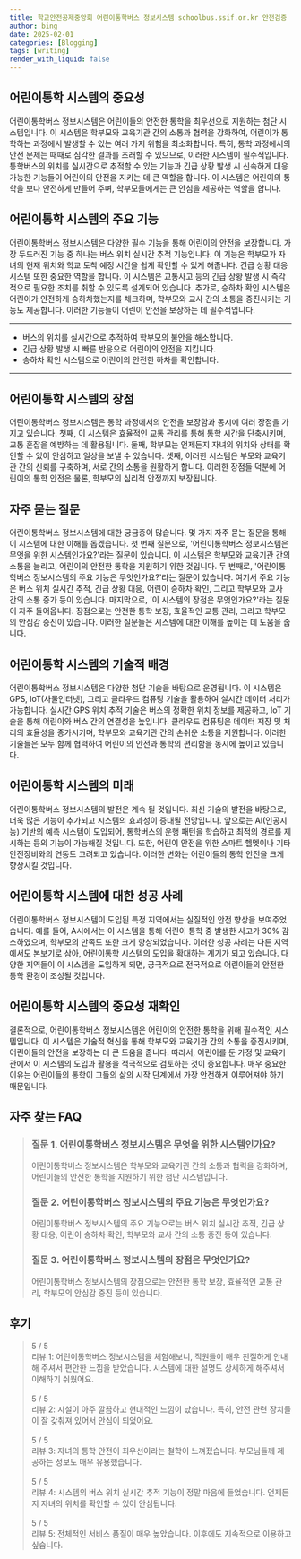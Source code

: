 ```yaml
---
title: 학교안전공제중앙회 어린이통학버스 정보시스템 schoolbus.ssif.or.kr 안전검증
author: bing
date: 2025-02-01
categories: [Blogging]
tags: [writing]
render_with_liquid: false
---
```



<h2 id='어린이통학 시스템의 중요성'>어린이통학 시스템의 중요성</h2>

<p>어린이통학버스 정보시스템은 어린이들의 안전한 통학을 최우선으로 지원하는 첨단 시스템입니다. 이 시스템은 학부모와 교육기관 간의 소통과 협력을 강화하여, 어린이가 통학하는 과정에서 발생할 수 있는 여러 가지 위험을 최소화합니다. 특히, 통학 과정에서의 안전 문제는 때때로 심각한 결과를 초래할 수 있으므로, 이러한 시스템이 필수적입니다. 통학버스의 위치를 실시간으로 추적할 수 있는 기능과 긴급 상황 발생 시 신속하게 대응 가능한 기능들이 어린이의 안전을 지키는 데 큰 역할을 합니다. 이 시스템은 어린이의 통학을 보다 안전하게 만들어 주며, 학부모들에게는 큰 안심을 제공하는 역할을 합니다.</p>

<h2 id='어린이통학 시스템의 주요 기능'>어린이통학 시스템의 주요 기능</h2>

<p>어린이통학버스 정보시스템은 다양한 필수 기능을 통해 어린이의 안전을 보장합니다. 가장 두드러진 기능 중 하나는 버스 위치 실시간 추적 기능입니다. 이 기능은 학부모가 자녀의 현재 위치와 학교 도착 예정 시간을 쉽게 확인할 수 있게 해줍니다. 긴급 상황 대응 시스템 또한 중요한 역할을 합니다. 이 시스템은 교통사고 등의 긴급 상황 발생 시 즉각적으로 필요한 조치를 취할 수 있도록 설계되어 있습니다. 추가로, 승하차 확인 시스템은 어린이가 안전하게 승하차했는지를 체크하며, 학부모와 교사 간의 소통을 증진시키는 기능도 제공합니다. 이러한 기능들이 어린이 안전을 보장하는 데 필수적입니다.</p>

<hr />

<ul>
    <li>버스의 위치를 실시간으로 추적하여 학부모의 불안을 해소합니다.</li>
    <li>긴급 상황 발생 시 빠른 반응으로 어린이의 안전을 지킵니다.</li>
    <li>승하차 확인 시스템으로 어린이의 안전한 하차를 확인합니다.</li>
</ul>

<hr />

<h2 id='어린이통학 시스템의 장점'>어린이통학 시스템의 장점</h2>

<p>어린이통학버스 정보시스템은 통학 과정에서의 안전을 보장함과 동시에 여러 장점을 가지고 있습니다. 첫째, 이 시스템은 효율적인 교통 관리를 통해 통학 시간을 단축시키며, 교통 혼잡을 예방하는 데 활용됩니다. 둘째, 학부모는 언제든지 자녀의 위치와 상태를 확인할 수 있어 안심하고 일상을 보낼 수 있습니다. 셋째, 이러한 시스템은 부모와 교육기관 간의 신뢰를 구축하며, 서로 간의 소통을 원활하게 합니다. 이러한 장점들 덕분에 어린이의 통학 안전은 물론, 학부모의 심리적 안정까지 보장됩니다.</p>

<h2 id='자주 묻는 질문'>자주 묻는 질문</h2>

<p>어린이통학버스 정보시스템에 대한 궁금증이 많습니다. 몇 가지 자주 묻는 질문을 통해 이 시스템에 대한 이해를 돕겠습니다. 첫 번째 질문으로, '어린이통학버스 정보시스템은 무엇을 위한 시스템인가요?'라는 질문이 있습니다. 이 시스템은 학부모와 교육기관 간의 소통을 늘리고, 어린이의 안전한 통학을 지원하기 위한 것입니다. 두 번째로, '어린이통학버스 정보시스템의 주요 기능은 무엇인가요?'라는 질문이 있습니다. 여기서 주요 기능은 버스 위치 실시간 추적, 긴급 상황 대응, 어린이 승하차 확인, 그리고 학부모와 교사 간의 소통 증가 등이 있습니다. 마지막으로, '이 시스템의 장점은 무엇인가요?'라는 질문이 자주 들어옵니다. 장점으로는 안전한 통학 보장, 효율적인 교통 관리, 그리고 학부모의 안심감 증진이 있습니다. 이러한 질문들은 시스템에 대한 이해를 높이는 데 도움을 줍니다.</p>

<h2 id='어린이통학 시스템의 기술적 배경'>어린이통학 시스템의 기술적 배경</h2>

<p>어린이통학버스 정보시스템은 다양한 첨단 기술을 바탕으로 운영됩니다. 이 시스템은 GPS, IoT(사물인터넷), 그리고 클라우드 컴퓨팅 기술을 활용하여 실시간 데이터 처리가 가능합니다. 실시간 GPS 위치 추적 기술은 버스의 정확한 위치 정보를 제공하고, IoT 기술을 통해 어린이와 버스 간의 연결성을 높입니다. 클라우드 컴퓨팅은 데이터 저장 및 처리의 효율성을 증가시키며, 학부모와 교육기관 간의 손쉬운 소통을 지원합니다. 이러한 기술들은 모두 함께 협력하여 어린이의 안전과 통학의 편리함을 동시에 높이고 있습니다.</p>

<h2 id='어린이통학 시스템의 미래'>어린이통학 시스템의 미래</h2>

<p>어린이통학버스 정보시스템의 발전은 계속 될 것입니다. 최신 기술의 발전을 바탕으로, 더욱 많은 기능이 추가되고 시스템의 효과성이 증대될 전망입니다. 앞으로는 AI(인공지능) 기반의 예측 시스템이 도입되어, 통학버스의 운행 패턴을 학습하고 최적의 경로를 제시하는 등의 기능이 가능해질 것입니다. 또한, 어린이 안전을 위한 스마트 헬멧이나 기타 안전장비와의 연동도 고려되고 있습니다. 이러한 변화는 어린이들의 통학 안전을 크게 향상시킬 것입니다.</p>

<h2 id='어린이통학 시스템에 대한 성공 사례'>어린이통학 시스템에 대한 성공 사례</h2>

<p>어린이통학버스 정보시스템이 도입된 특정 지역에서는 실질적인 안전 향상을 보여주었습니다. 예를 들어, A시에서는 이 시스템을 통해 어린이 통학 중 발생한 사고가 30% 감소하였으며, 학부모의 만족도 또한 크게 향상되었습니다. 이러한 성공 사례는 다른 지역에서도 본보기로 삼아, 어린이통학 시스템의 도입을 확대하는 계기가 되고 있습니다. 다양한 지역들이 이 시스템을 도입하게 되면, 궁극적으로 전국적으로 어린이들의 안전한 통학 환경이 조성될 것입니다.</p>

<h2 id='어린이통학 시스템의 중요성 재확인'>어린이통학 시스템의 중요성 재확인</h2>

<p>결론적으로, 어린이통학버스 정보시스템은 어린이의 안전한 통학을 위해 필수적인 시스템입니다. 이 시스템은 기술적 혁신을 통해 학부모와 교육기관 간의 소통을 증진시키며, 어린이들의 안전을 보장하는 데 큰 도움을 줍니다. 따라서, 어린이를 둔 가정 및 교육기관에서 이 시스템의 도입과 활용을 적극적으로 검토하는 것이 중요합니다. 매우 중요한 이유는 어린이들의 통학이 그들의 삶의 시작 단계에서 가장 안전하게 이루어져야 하기 때문입니다.</p>


<h2 id='자주_찾는_FAQ'>자주 찾는 FAQ</h2>
<div itemscope="" itemtype="https://schema.org/FAQPage"> 
<blockquote> 
<div itemscope="" itemprop="mainEntity" itemtype="https://schema.org/Question"> 
<h3 itemprop="name">질문 1. 어린이통학버스 정보시스템은 무엇을 위한 시스템인가요?</h3> 
<div itemscope="" itemprop="acceptedAnswer" itemtype="https://schema.org/Answer"> 
<span itemprop="text"> 
<p>어린이통학버스 정보시스템은 학부모와 교육기관 간의 소통과 협력을 강화하며, 어린이들의 안전한 통학을 지원하기 위한 첨단 시스템입니다.</p> 
</span> 
</div> 
</div> 
<div itemscope="" itemprop="mainEntity" itemtype="https://schema.org/Question"> 
<h3 itemprop="name">질문 2. 어린이통학버스 정보시스템의 주요 기능은 무엇인가요?</h3> 
<div itemscope="" itemprop="acceptedAnswer" itemtype="https://schema.org/Answer"> 
<span itemprop="text"> 
<p>어린이통학버스 정보시스템의 주요 기능으로는 버스 위치 실시간 추적, 긴급 상황 대응, 어린이 승하차 확인, 학부모와 교사 간의 소통 증진 등이 있습니다.</p> 
</span> 
</div> 
</div> 
<div itemscope="" itemprop="mainEntity" itemtype="https://schema.org/Question"> 
<h3 itemprop="name">질문 3. 어린이통학버스 정보시스템의 장점은 무엇인가요?</h3> 
<div itemscope="" itemprop="acceptedAnswer" itemtype="https://schema.org/Answer"> 
<span itemprop="text"> 
<p>어린이통학버스 정보시스템의 장점으로는 안전한 통학 보장, 효율적인 교통 관리, 학부모의 안심감 증진 등이 있습니다.</p> 
</span> 
</div> 
</div> 
</blockquote> 
</div>
<h2 id='후기'>후기</h2>
<div itemscope itemtype="https://schema.org/Product">
  <blockquote>
  <div itemprop="review" itemscope itemtype="https://schema.org/Review">
      <div itemprop="reviewRating" itemscope itemtype="https://schema.org/Rating"> <span itemprop="ratingValue">5</span> / <span itemprop="bestRating">5</span> </div>
      <span itemprop="reviewBody">리뷰 1: 어린이통학버스 정보시스템을 체험해보니, 직원들이 매우 친절하게 안내해 주셔서 편안한 느낌을 받았습니다. 시스템에 대한 설명도 상세하게 해주셔서 이해하기 쉬웠어요.</span>
  </div>
  <br>
  <div itemprop="review" itemscope itemtype="https://schema.org/Review">
      <div itemprop="reviewRating" itemscope itemtype="https://schema.org/Rating"> <span itemprop="ratingValue">5</span> / <span itemprop="bestRating">5</span> </div>
      <span itemprop="reviewBody">리뷰 2: 시설이 아주 깔끔하고 현대적인 느낌이 났습니다. 특히, 안전 관련 장치들이 잘 갖춰져 있어서 안심이 되었어요.</span>
  </div>
  <br>
  <div itemprop="review" itemscope itemtype="https://schema.org/Review">
      <div itemprop="reviewRating" itemscope itemtype="https://schema.org/Rating"> <span itemprop="ratingValue">5</span> / <span itemprop="bestRating">5</span> </div>
      <span itemprop="reviewBody">리뷰 3: 자녀의 통학 안전이 최우선이라는 철학이 느껴졌습니다. 부모님들께 제공하는 정보도 매우 유용했습니다.</span>
  </div>
  <br>
  <div itemprop="review" itemscope itemtype="https://schema.org/Review">
      <div itemprop="reviewRating" itemscope itemtype="https://schema.org/Rating"> <span itemprop="ratingValue">5</span> / <span itemprop="bestRating">5</span> </div>
      <span itemprop="reviewBody">리뷰 4: 시스템의 버스 위치 실시간 추적 기능이 정말 마음에 들었습니다. 언제든지 자녀의 위치를 확인할 수 있어 안심됩니다.</span>
  </div>
  <br>
  <div itemprop="review" itemscope itemtype="https://schema.org/Review">
      <div itemprop="reviewRating" itemscope itemtype="https://schema.org/Rating"> <span itemprop="ratingValue">5</span> / <span itemprop="bestRating">5</span> </div>
      <span itemprop="reviewBody">리뷰 5: 전체적인 서비스 품질이 매우 높았습니다. 이후에도 지속적으로 이용하고 싶습니다.</span>
  </div>
  </blockquote>
</div>

